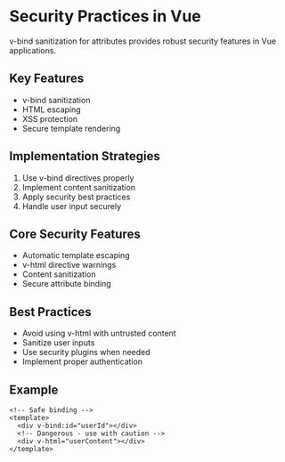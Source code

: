 # Security Practices in Vue

v-bind sanitization for attributes provides robust security features in Vue applications.

## Key Features
- v-bind sanitization
- HTML escaping
- XSS protection
- Secure template rendering

## Implementation Strategies
1. Use v-bind directives properly
2. Implement content sanitization
3. Apply security best practices
4. Handle user input securely

## Core Security Features
- Automatic template escaping
- v-html directive warnings
- Content sanitization
- Secure attribute binding

## Best Practices
- Avoid using v-html with untrusted content
- Sanitize user inputs
- Use security plugins when needed
- Implement proper authentication

## Example
```vue
<!-- Safe binding -->
<template>
  <div v-bind:id="userId"></div>
  <!-- Dangerous - use with caution -->
  <div v-html="userContent"></div>
</template>
```